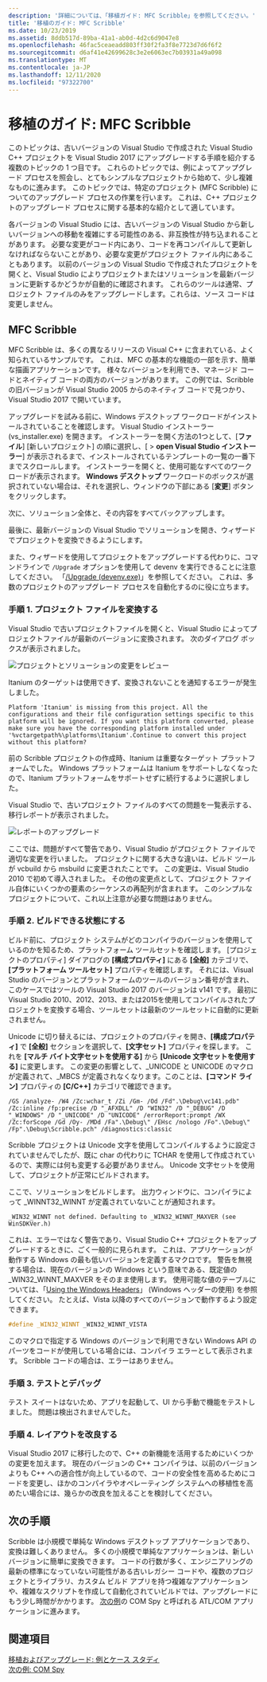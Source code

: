 ```yaml
---
description: '詳細については、「移植ガイド: MFC Scribble」を参照してください。'
title: '移植のガイド: MFC Scribble'
ms.date: 10/23/2019
ms.assetid: 8ddb517d-89ba-41a1-ab0d-4d2c6d9047e8
ms.openlocfilehash: 46fac5ceaeadd803ff30f2fa3f8e7723d7d6f6f2
ms.sourcegitcommit: d6af41e42699628c3e2e6063ec7b03931a49a098
ms.translationtype: MT
ms.contentlocale: ja-JP
ms.lasthandoff: 12/11/2020
ms.locfileid: "97322700"
---
```

# <a name="porting-guide-mfc-scribble"></a>移植のガイド: MFC Scribble

このトピックは、古いバージョンの Visual Studio で作成された Visual Studio C++ プロジェクトを Visual Studio 2017 にアップグレードする手順を紹介する複数のトピックの 1 つ目です。 これらのトピックでは、例によってアップグレード プロセスを照会し、とてもシンプルなプロジェクトから始めて、少し複雑なものに進みます。 このトピックでは、特定のプロジェクト (MFC Scribble) についてのアップグレード プロセスの作業を行います。 これは、C++ プロジェクトのアップグレード プロセスに関する基本的な紹介として適しています。

各バージョンの Visual Studio には、古いバージョンの Visual Studio から新しいバージョンへの移動を複雑にする可能性のある、非互換性が持ち込まれることがあります。 必要な変更がコード内にあり、コードを再コンパイルして更新しなければならないことがあり、必要な変更がプロジェクト ファイル内にあることもあります。 以前のバージョンの Visual Studio で作成されたプロジェクトを開くと、Visual Studio によりプロジェクトまたはソリューションを最新バージョンに更新するかどうかが自動的に確認されます。 これらのツールは通常、プロジェクト ファイルのみをアップグレードします。これらは、ソース コードは変更しません。

## <a name="mfc-scribble"></a>MFC Scribble

MFC Scribble は、多くの異なるリリースの Visual C++ に含まれている、よく知られているサンプルです。 これは、MFC の基本的な機能の一部を示す、簡単な描画アプリケーションです。 様々なバージョンを利用でき、マネージド コードとネイティブ コードの両方のバージョンがあります。 この例では、Scribble の旧バージョンが Visual Studio 2005 からのネイティブ コードで見つかり、Visual Studio 2017 で開いています。

アップグレードを試みる前に、Windows デスクトップ ワークロードがインストールされていることを確認します。 Visual Studio インストーラー (vs_installer.exe) を開きます。 インストーラーを開く方法の1つとして、[**ファイル**] [新しいプロジェクト] の順に選択し、[  >   **open Visual Studio インストーラー**] が表示されるまで、インストールされているテンプレートの一覧の一番下までスクロールします。 インストーラーを開くと、使用可能なすべてのワークロードが表示されます。 **Windows デスクトップ** ワークロードのボックスが選択されていない場合は、それを選択し、ウィンドウの下部にある [**変更**] ボタンをクリックします。

次に、ソリューション全体と、その内容をすべてバックアップします。

最後に、最新バージョンの Visual Studio でソリューションを開き、ウィザードでプロジェクトを変換できるようにします。

また、ウィザードを使用してプロジェクトをアップグレードする代わりに、コマンドラインで `/Upgrade` オプションを使用して devenv を実行できることに注意してください。 「[/Upgrade (devenv.exe)](/visualstudio/ide/reference/upgrade-devenv-exe)」を参照してください。 これは、多数のプロジェクトのアップグレード プロセスを自動化するのに役に立ちます。

### <a name="step-1-converting-the-project-file"></a>手順 1. プロジェクト ファイルを変換する

Visual Studio で古いプロジェクトファイルを開くと、Visual Studio によってプロジェクトファイルが最新のバージョンに変換されます。 次のダイアログ ボックスが表示されました。

![プロジェクトとソリューションの変更をレビュー](../porting/media/scribbleprojectupgrade.PNG "プロジェクトとソリューションの変更をレビュー")

Itanium のターゲットは使用できず、変換されないことを通知するエラーが発生しました。

```Output
Platform 'Itanium' is missing from this project. All the configurations and their file configuration settings specific to this platform will be ignored. If you want this platform converted, please make sure you have the corresponding platform installed under '%vctargetpath%\platforms\Itanium'.Continue to convert this project without this platform?
```

前の Scribble プロジェクトの作成時、Itanium は重要なターゲット プラットフォームでした。 Windows プラットフォームは Itanium をサポートしなくなったので、Itanium プラットフォームをサポートせずに続行するように選択しました。

Visual Studio で、古いプロジェクト ファイルのすべての問題を一覧表示する、移行レポートが表示されました。

![レポートのアップグレード](../porting/media/scribblemigrationreport.PNG "レポートのアップグレード")

ここでは、問題がすべて警告であり、Visual Studio がプロジェクト ファイルで適切な変更を行いました。 プロジェクトに関する大きな違いは、ビルド ツールが vcbuild から msbuild に変更されたことです。 この変更は、Visual Studio 2010 で初めて導入されました。 その他の変更点として、プロジェクト ファイル自体にいくつかの要素のシーケンスの再配列が含まれます。 このシンプルなプロジェクトについて、これ以上注意が必要な問題はありません。

### <a name="step-2-getting-it-to-build"></a>手順 2. ビルドできる状態にする

ビルド前に、プロジェクト システムがどのコンパイラのバージョンを使用しているのかを知るため、プラットフォーム ツールセットを確認します。 [プロジェクトのプロパティ] ダイアログの **[構成プロパティ]** にある **[全般]** カテゴリで、**[プラットフォーム ツールセット]** プロパティを確認します。 それには、Visual Studio のバージョンとプラットフォームのツールのバージョン番号が含まれ、このケースではツールの Visual Studio 2017 のバージョンは v141 です。 最初に Visual Studio 2010、2012、2013、または2015を使用してコンパイルされたプロジェクトを変換する場合、ツールセットは最新のツールセットに自動的に更新されません。

Unicode に切り替えるには、プロジェクトのプロパティを開き、**[構成プロパティ]** で **[全般]** セクションを選択して、**[文字セット]** プロパティを探します。 これを **[マルチ バイト文字セットを使用する]** から **[Unicode 文字セットを使用する]** に変更します。 この変更の影響として、_UNICODE と UNICODE のマクロが定義されて、_MBCS が定義されなくなります。このことは、**[コマンド ライン]** プロパティの **[C/C++]** カテゴリで確認できます。

```Output
/GS /analyze- /W4 /Zc:wchar_t /Zi /Gm- /Od /Fd".\Debug\vc141.pdb" /Zc:inline /fp:precise /D "_AFXDLL" /D "WIN32" /D "_DEBUG" /D "_WINDOWS" /D "_UNICODE" /D "UNICODE" /errorReport:prompt /WX /Zc:forScope /Gd /Oy- /MDd /Fa".\Debug\" /EHsc /nologo /Fo".\Debug\" /Fp".\Debug\Scribble.pch" /diagnostics:classic
```

Scribble プロジェクトは Unicode 文字を使用してコンパイルするように設定されていませんでしたが、既に char の代わりに TCHAR を使用して作成されているので、実際には何も変更する必要がありません。 Unicode 文字セットを使用して、プロジェクトが正常にビルドされます。

ここで、ソリューションをビルドします。 出力ウィンドウに、コンパイラによって _WINNT32_WINNT が定義されていないことが通知されます。

```Output
_WIN32_WINNT not defined. Defaulting to _WIN32_WINNT_MAXVER (see WinSDKVer.h)
```

これは、エラーではなく警告であり、Visual Studio C++ プロジェクトをアップグレードするときに、ごく一般的に見られます。 これは、アプリケーションが動作する Windows の最も低いバージョンを定義するマクロです。 警告を無視する場合は、現在のバージョンの Windows という意味である、既定値の _WIN32_WINNT_MAXVER をそのまま使用します。 使用可能な値のテーブルについては、「[Using the Windows Headers](/windows/win32/WinProg/using-the-windows-headers)」 (Windows ヘッダーの使用) を参照してください。 たとえば、Vista 以降のすべてのバージョンで動作するよう設定できます。

```cpp
#define _WIN32_WINNT _WIN32_WINNT_VISTA
```

このマクロで指定する Windows のバージョンで利用できない Windows API のパーツをコードが使用している場合には、コンパイラ エラーとして表示されます。 Scribble コードの場合は、エラーはありません。

### <a name="step-3-testing-and-debugging"></a>手順 3. テストとデバッグ

テスト スイートはないため、アプリを起動して、UI から手動で機能をテストしました。 問題は検出されませんでした。

### <a name="step-4-improve-the-code"></a>手順 4. レイアウトを改良する

Visual Studio 2017 に移行したので、C++ の新機能を活用するためにいくつかの変更を加えます。 現在のバージョンの C++ コンパイラは、以前のバージョンよりも C++ への適合性が向上しているので、コードの安全性を高めるためにコードを変更し、ほかのコンパイラやオペレーティング システムへの移植性を高めたい場合には、幾らかの改良を加えることを検討してください。

## <a name="next-steps"></a>次の手順

Scribble は小規模で単純な Windows デスクトップ アプリケーションであり、変換は難しくありません。 多くの小規模で単純なアプリケーションは、新しいバージョンに簡単に変換できます。  コードの行数が多く、エンジニアリングの最新の標準になっていない可能性がある古いレガシー コードや、複数のプロジェクトとライブラリ、カスタム ビルド アプリを持つ複雑なアプリケーションや、複雑なスクリプトを作成して自動化されていビルドでは、アップグレードにもう少し時間がかかります。 [次の例](../porting/porting-guide-com-spy.md)の COM Spy と呼ばれる ATL/COM アプリケーションに進みます。

## <a name="see-also"></a>関連項目

[移植およびアップグレード: 例とケース スタディ](../porting/porting-and-upgrading-examples-and-case-studies.md)<br/>
[次の例: COM Spy](../porting/porting-guide-com-spy.md)
